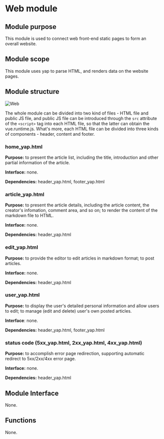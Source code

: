 # Web module

## Module purpose

This module is used to connect web front-end static pages to form an overall website.

## Module scope

This module uses yap to parse HTML, and renders data on the website pages.

## Module structure

![Web](../assets/08_web_module.png)

The whole module can be divided into two kind of files - HTML file and public JS file, and public JS file can be introduced through the `src` attribute of the `<script>` tag into each HTML file, so that the latter can obtain the vue.runtime.js. What's more, each HTML file can be divided into three kinds of components - header, content and footer.

### home_yap.html

**Purpose:** to present the article list, including the title, introduction and other partial information of the article.

**Interface:** none.

**Dependencies:** header_yap.html, footer_yap.html

### article_yap.html

**Purpose:** to present the article details, including the article content, the creator's infomation, comment area, and so on; to render the content of the markdown file to HTML.

**Interface:** none.

**Dependencies:** header_yap.html

### edit_yap.html

**Purpose:** to provide the editor to edit articles in markdown format; to post articles.

**Interface:** none.

**Dependencies:** header_yap.html

### user_yap.html

**Purpose:** to display the user's detailed personal information and allow users to edit; to manage (edit and delete) user's own posted articles.

**Interface**: none.

**Dependencies:** header_yap.html, footer_yap.html

### status code (5xx_yap.html, 2xx_yap.html, 4xx_yap.html)

**Purpose:** to accomplish error page redirection, supporting automatic redirect to 5xx/2xx/4xx error page.

**Interface:** none.

**Dependencies:** header_yap.html

## Module Interface

None.

## Functions

None.